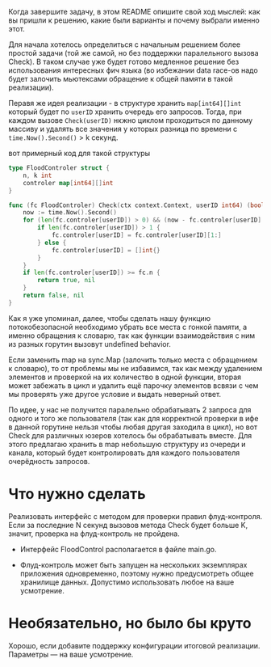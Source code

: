 Когда завершите задачу, в этом README опишите свой ход мыслей: как вы пришли к решению, какие были варианты и почему выбрали именно этот. 

Для начала хотелось определиться с начальным решением более простой задачи (той же самой, но без поддержки паралельного вызова Check). В таком случае уже будет готово медленное решение без использования интересных фич языка (во избежании data race-ов надо будет залочить мьютексами обращение к общей памяти в такой реализации).

Перавя же идея реализации - в структуре хранить `map[int64][]int` который будет по `userID` хранить очередь его запросов. Тогда, при каждом вызове `Check(userID)` нкжно циклом проходиться по данному массиву и удалять все значения у которых разница по времени с `time.Now().Second()` > k секунд.

вот примерный код для такой структуры
```go
type FloodControler struct {
	n, k int
	controler map[int64][]int
}

func (fc FloodControler) Check(ctx context.Context, userID int64) (bool, error) {
	now := time.Now().Second()
	for (len(fc.controler[userID]) > 0) && (now - fc.controler[userID][0] > fc.k) {
		if len(fc.controler[userID]) > 1 {
			fc.controler[userID] = fc.controler[userID][1:]
		} else {
			fc.controler[userID] = []int{}
		}
	}
	if len(fc.controler[userID]) >= fc.n {
		return true, nil
	}
	return false, nil
}
```

Как я уже упоминал, далее, чтобы сделать нашу функцию потокобезопасной необходимо убрать все места с гонкой памяти, а именно обращения к словарю, так как функции взаимодействия с ним из разных горутин вызовут undefined behavior. 

Если заменить map на sync.Map (залочить только места с обращением к словарю), то от проблемы мы не избавимся, так как между удалением элементов и проверкой на их количество в одной функции, вторая может забежать в цикл и удалить ещё парочку элементов всвязи с чем мы проверять уже другое условие и выдать неверный ответ.

По идее, у нас не получится паралельно обрабатывать 2 запроса для одного и того же пользователя (так как для корректной проверки в ифе в данной горутине нельзя чтобы любая другая заходила в цикл), но вот Check для различных юзеров хотелось бы обрабатывать вместе. Для этого предлагаю хранить в map небольшую структуру из очереди и канала, который будет контролировать для каждого пользователя очерёдность запросов.

# Что нужно сделать

Реализовать интерфейс с методом для проверки правил флуд-контроля. Если за последние N секунд вызовов метода Check будет больше K, значит, проверка на флуд-контроль не пройдена.

- Интерфейс FloodControl располагается в файле main.go.

- Флуд-контроль может быть запущен на нескольких экземплярах приложения одновременно, поэтому нужно предусмотреть общее хранилище данных. Допустимо использовать любое на ваше усмотрение. 

# Необязательно, но было бы круто

Хорошо, если добавите поддержку конфигурации итоговой реализации. Параметры — на ваше усмотрение.

